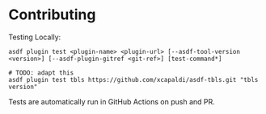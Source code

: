 # Contributing

Testing Locally:

```shell
asdf plugin test <plugin-name> <plugin-url> [--asdf-tool-version <version>] [--asdf-plugin-gitref <git-ref>] [test-command*]

# TODO: adapt this
asdf plugin test tbls https://github.com/xcapaldi/asdf-tbls.git "tbls version"
```

Tests are automatically run in GitHub Actions on push and PR.
